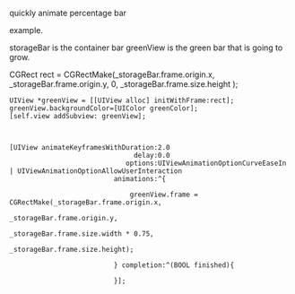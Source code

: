 quickly animate percentage bar

example.

storageBar is the container bar
greenView is the green bar that is going to grow.


CGRect rect = CGRectMake(_storageBar.frame.origin.x,
                              _storageBar.frame.origin.y,
                              0,
                              _storageBar.frame.size.height
                              );
    

    UIView *greenView = [[UIView alloc] initWithFrame:rect];
    greenView.backgroundColor=[UIColor greenColor];
    [self.view addSubview: greenView];
    
    
    
    [UIView animateKeyframesWithDuration:2.0
                                   delay:0.0
                                 options:UIViewAnimationOptionCurveEaseIn | UIViewAnimationOptionAllowUserInteraction
                              animations:^{
                                  
                                  greenView.frame = CGRectMake(_storageBar.frame.origin.x,
                                                               _storageBar.frame.origin.y,
                                                               _storageBar.frame.size.width * 0.75,
                                                               _storageBar.frame.size.height);
                                  
                              } completion:^(BOOL finished){
                                  
                              }];
